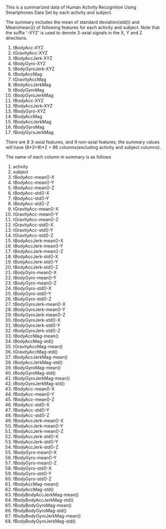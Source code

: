 This is a summarized data of Human Activity Recognition Using Smartphones Data Set by each activity and subject.  

The summary includes the mean of standard deviation(std()) and Mean(mean()) of following features for each activity and subject. Note that the suffix '-XYZ' is used to denote 3-axial signals in the X, Y and Z directions.  
1. tBodyAcc-XYZ  
2. tGravityAcc-XYZ  
3. tBodyAccJerk-XYZ  
4. tBodyGyro-XYZ  
5. tBodyGyroJerk-XYZ  
6. tBodyAccMag  
7. tGravityAccMag  
8. tBodyAccJerkMag  
9. tBodyGyroMag  
10. tBodyGyroJerkMag  
11. fBodyAcc-XYZ  
12. fBodyAccJerk-XYZ  
13. fBodyGyro-XYZ  
14. fBodyAccMag  
15. fBodyAccJerkMag  
16. fBodyGyroMag  
17. fBodyGyroJerkMag    

There are 8 3-axial features, and 9 non-axial features, the summary values will have (8*3+9)*2 = 66 columns(excluding activity and subject columns).  

The name of each column in summary is as follows
1. activity 
2. subject 
3. tBodyAcc-mean()-X  
4. tBodyAcc-mean()-Y  
5. tBodyAcc-mean()-Z  
6. tBodyAcc-std()-X  
7. tBodyAcc-std()-Y  
8. tBodyAcc-std()-Z  
9. tGravityAcc-mean()-X  
10. tGravityAcc-mean()-Y  
11. tGravityAcc-mean()-Z  
12. tGravityAcc-std()-X  
13. tGravityAcc-std()-Y  
14. tGravityAcc-std()-Z  
15. tBodyAccJerk-mean()-X  
16. tBodyAccJerk-mean()-Y  
17. tBodyAccJerk-mean()-Z  
18. tBodyAccJerk-std()-X  
19. tBodyAccJerk-std()-Y  
20. tBodyAccJerk-std()-Z  
21. tBodyGyro-mean()-X  
22. tBodyGyro-mean()-Y  
23. tBodyGyro-mean()-Z  
24. tBodyGyro-std()-X  
25. tBodyGyro-std()-Y  
26. tBodyGyro-std()-Z  
27. tBodyGyroJerk-mean()-X  
28. tBodyGyroJerk-mean()-Y  
29. tBodyGyroJerk-mean()-Z  
30. tBodyGyroJerk-std()-X  
31. tBodyGyroJerk-std()-Y  
32. tBodyGyroJerk-std()-Z  
33. tBodyAccMag-mean()  
34. tBodyAccMag-std()  
35. tGravityAccMag-mean()  
36. tGravityAccMag-std()  
37. tBodyAccJerkMag-mean()  
38. tBodyAccJerkMag-std()  
39. tBodyGyroMag-mean()  
40. tBodyGyroMag-std()  
41. tBodyGyroJerkMag-mean()  
42. tBodyGyroJerkMag-std()  
43. fBodyAcc-mean()-X  
44. fBodyAcc-mean()-Y  
45. fBodyAcc-mean()-Z  
46. fBodyAcc-std()-X  
47. fBodyAcc-std()-Y  
48. fBodyAcc-std()-Z  
49. fBodyAccJerk-mean()-X  
50. fBodyAccJerk-mean()-Y  
51. fBodyAccJerk-mean()-Z  
52. fBodyAccJerk-std()-X  
53. fBodyAccJerk-std()-Y  
54. fBodyAccJerk-std()-Z  
55. fBodyGyro-mean()-X  
56. fBodyGyro-mean()-Y  
57. fBodyGyro-mean()-Z  
58. fBodyGyro-std()-X  
59. fBodyGyro-std()-Y  
60. fBodyGyro-std()-Z  
61. fBodyAccMag-mean()  
62. fBodyAccMag-std()  
63. fBodyBodyAccJerkMag-mean()  
64. fBodyBodyAccJerkMag-std()  
65. fBodyBodyGyroMag-mean()  
66. fBodyBodyGyroMag-std()  
67. fBodyBodyGyroJerkMag-mean()  
68. fBodyBodyGyroJerkMag-std()  

